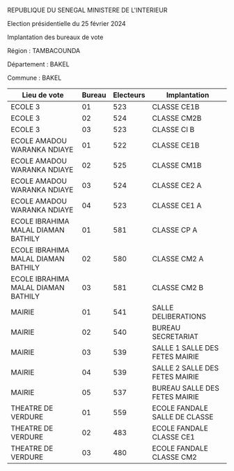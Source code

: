 REPUBLIQUE DU SENEGAL MINISTERE DE L'INTERIEUR

Election présidentielle du 25 février 2024

Implantation des bureaux de vote

Région : TAMBACOUNDA

Département : BAKEL

Commune : BAKEL

| Lieu de vote | Bureau | Electeurs | Implantation |
| - | - | - | - |
| ECOLE 3 | 01 | 523 | CLASSE CE1B |
| ECOLE 3 | 02 | 524 | CLASSE CM2B |
| ECOLE 3 | 03 | 523 | CLASSE CI B |
| ECOLE AMADOU WARANKA NDIAYE | 01 | 522 | CLASSE CE1B |
| ECOLE AMADOU WARANKA NDIAYE | 02 | 525 | CLASSE CM1B |
| ECOLE AMADOU WARANKA NDIAYE | 03 | 524 | CLASSE CE2 A |
| ECOLE AMADOU WARANKA NDIAYE | 04 | 523 | CLASSE CE1 A |
| ECOLE IBRAHIMA MALAL DIAMAN BATHILY | 01 | 581 | CLASSE CP A |
| ECOLE IBRAHIMA MALAL DIAMAN BATHILY | 02 | 580 | CLASSE CM2 A |
| ECOLE IBRAHIMA MALAL DIAMAN BATHILY | 03 | 581 | CLASSE CM2 B |
| MAIRIE | 01 | 541 | SALLE DELIBERATIONS |
| MAIRIE | 02 | 540 | BUREAU SECRETARIAT |
| MAIRIE | 03 | 539 | SALLE 1 SALLE DES FETES MAIRIE |
| MAIRIE | 04 | 539 | SALLE 2 SALLE DES FETES MAIRIE |
| MAIRIE | 05 | 537 | BUREAU SALLE DES FETES MAIRIE |
| THEATRE DE VERDURE | 01 | 559 | ECOLE FANDALE SALLE DE CLASSE |
| THEATRE DE VERDURE | 02 | 483 | ECOLE FANDALE CLASSE CE1 |
| THEATRE DE VERDURE | 03 | 480 | ECOLE FANDALE CLASSE CM2 |

<!-- PageNumber="1/14" -->
